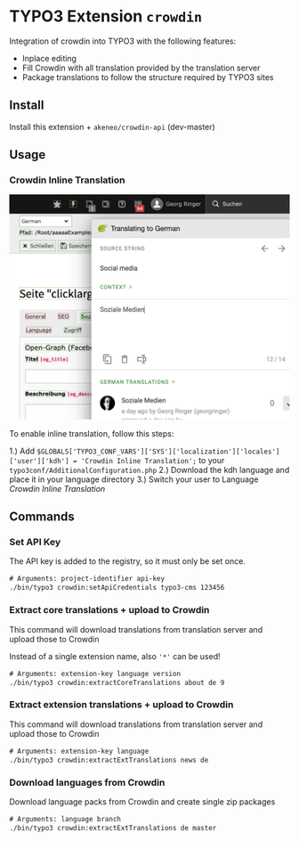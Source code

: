 # TYPO3 Extension `crowdin`

Integration of crowdin into TYPO3 with the following features:

- Inplace editing
- Fill Crowdin with all translation provided by the translation server
- Package translations to follow the structure required by TYPO3 sites

## Install

Install this extension + `akeneo/crowdin-api` (dev-master)

## Usage

### Crowdin Inline Translation

![Inline Translation](Resources/Public/Screenshots/crowdin-inline-translation.png)

To enable inline translation, follow this steps:

1.) Add `$GLOBALS['TYPO3_CONF_VARS']['SYS']['localization']['locales']['user']['kdh'] = 'Crowdin Inline Translation';` to your `typo3conf/AdditionalConfiguration.php`
2.) Download the kdh language and place it in your language directory
3.) Switch your user to Language *Crowdin Inline Translation*

## Commands

### Set API Key

The API key is added to the registry, so it must only be set once. 

```
# Arguments: project-identifier api-key
./bin/typo3 crowdin:setApiCredentials typo3-cms 123456
```

### Extract core translations + upload to Crowdin

This command will download translations from translation server and upload those to Crowdin

Instead of a single extension name, also `'*'` can be used!

```
# Arguments: extension-key language version
./bin/typo3 crowdin:extractCoreTranslations about de 9
```

### Extract extension translations + upload to Crowdin

This command will download translations from translation server and upload those to Crowdin

```
# Arguments: extension-key language
./bin/typo3 crowdin:extractExtTranslations news de
```

### Download languages from Crowdin

Download language packs from Crowdin and create single zip packages

```
# Arguments: language branch
./bin/typo3 crowdin:extractExtTranslations de master
```

